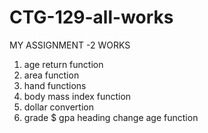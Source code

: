 # CTG-129-all-works
MY ASSIGNMENT -2 WORKS
1. age return function
2. area  function
3. hand  functions
4. body mass index function
5. dollar convertion
6. grade $ gpa
heading change
age function
